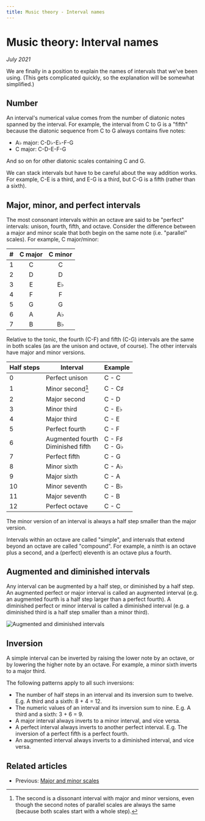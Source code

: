 ```yaml
---
title: Music theory - Interval names
---
```

<script src="Sound.js"></script>

# Music theory: Interval names

*July 2021*

We are finally in a position to explain the names of intervals that we've been using. (This gets complicated quickly, so the explanation will be somewhat simplified.)

## Number

An interval's numerical value comes from the number of diatonic notes spanned by the interval. For example, the interval from C to G is a "fifth" because the diatonic sequence from C to G always contains five notes:

* A&flat; major: C-D&flat;-E&flat;-F-G
* C major: C-D-E-F-G

And so on for other diatonic scales containing C and G.

We can stack intervals but have to be careful about the way addition works. For example, C-E is a third, and E-G is a third, but C-G is a fifth (rather than a sixth).

## Major, minor, and perfect intervals

The most consonant intervals within an octave are said to be "perfect" intervals: unison, fourth, fifth, and octave. Consider the difference between a major and minor scale that both begin on the same note (i.e. "parallel" scales). For example, C major/minor:

| # | C major | C minor |
| - | :-----: | :-----: |
| 1 | C       | C       |
| 2 | D       | D       |
| 3 | E       | E&flat; |
| 4 | F       | F       |
| 5 | G       | G       |
| 6 | A       | A&flat; |
| 7 | B       | B&flat; |

Relative to the tonic, the fourth (C-F) and fifth (C-G) intervals are the same in both scales (as are the unison and octave, of course). The other intervals have major and minor versions.

| Half steps | Interval         | Example      |
| ---------- | --------         | -------      |
| 0          | Perfect unison   | C - C        |
| 1          | Minor second[^1] | C - C&sharp; |
| 2          | Major second     | C - D        |
| 3          | Minor third      | C - E&flat;  |
| 4          | Major third      | C - E        |
| 5          | Perfect fourth   | C - F        |
| 6          | Augmented fourth<br />Diminished fifth | C - F&sharp;<br />C - G&flat; |
| 7          | Perfect fifth    | C - G        |
| 8          | Minor sixth      | C - A&flat;  |
| 9          | Major sixth      | C - A        |
| 10         | Minor seventh    | C - B&flat;  |
| 11         | Major seventh    | C - B        |
| 12         | Perfect octave   | C - C        |

The minor version of an interval is always a half step smaller than the major version.

Intervals within an octave are called "simple", and intervals that extend beyond an octave are called "compound". For example, a ninth is an octave plus a second, and a (perfect) eleventh is an octave plus a fourth.

## Augmented and diminished intervals

Any interval can be augmented by a half step, or diminished by a half step. An augmented perfect or major interval is called an augmented interval (e.g. an augmented fourth is a half step larger than a perfect fourth). A diminished perfect or minor interval is called a diminished interval (e.g. a diminished third is a half step smaller than a minor third).

![Augmented and diminished intervals](https://musictheory.pugetsound.edu/mt21c/images/unit1/interval-quality-continuum.svg)

## Inversion

A simple interval can be inverted by raising the lower note by an octave, or by lowering the higher note by an octave. For example, a minor sixth inverts to a major third.

The following patterns apply to all such inversions:

* The number of half steps in an interval and its inversion sum to twelve. E.g. A third and a sixth: 8 + 4 = 12.
* The numeric values of an interval and its inversion sum to nine. E.g. A third and a sixth: 3 + 6 = 9.
* A major interval always inverts to a minor interval, and vice versa.
* A perfect interval always inverts to another perfect interval. E.g. The inversion of a perfect fifth is a perfect fourth.
* An augmented interval always inverts to a diminished interval, and vice versa.

## Related articles

* Previous: [Major and minor scales](06-MajorMinorScales.html)

[^1]: The second is a dissonant interval with major and minor versions, even though the second notes of parallel scales are always the same (because both scales start with a whole step).